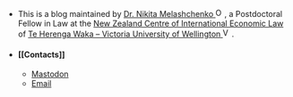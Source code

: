 - This is a blog maintained by <a href="https://orcid.org/0000-0003-0969-7724">Dr. Nikita Melashchenko <img alt="ORCID logo" src="https://info.orcid.org/wp-content/uploads/2019/11/orcid_16x16.png" style=display:inline-block width="16" height="16" /></a>, a Postdoctoral Fellow in Law at the <a href="https://www.wgtn.ac.nz/law/centres/nzciel">New Zealand Centre of International Economic Law</a> of <a href="https://www.wgtn.ac.nz">Te Herenga Waka – Victoria University of Wellington <img alt="VUW logo" src="https://s3.amazonaws.com/pro.brandkit.io/accounts/vuw/statics/BrandKit_Icons-01.svg" style=display:inline-block width="16" height="16" /></a>.
- #### [[Contacts]]
	- <a rel="me" href="https://mastodon.nz/@n1k1ta">Mastodon</a>
	- <a href="mailto:nikita.melashchenko@vuw.ac.nz">Email</a>